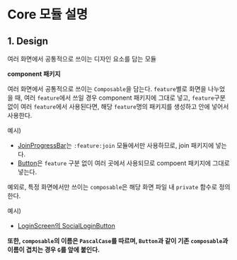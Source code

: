 # Core 모듈 설명

## 1. Design

여러 화면에서 공통적으로 쓰이는 디자인 요소를 담는 모듈

**component 패키지**

여러 화면에서 공통적으로 쓰이는 `Composable`을 담는다.
`feature`별로 화면을 나누었을 때, 여러 `feature`에서 쓰일 경우 component 패키지에 그대로 넣고,
`feature`구분 없이 여러 `feature`에서 사용된다면, 해당 `feature`명의 패키지를 생성하고 안에 넣어서 사용한다.

예시)<br>
* [JoinProgressBar](./design/ui/component/join/JoinProgressBar.kt)는 `:feature:join` 모듈에서만 사용하므로, join 패키지에 넣는다.
* [Button](./design/ui/component/Button.kt)은 `feature` 구분 없이 여러 곳에서 사용되므로 compoent 패키지에 그대로 넣는다.

예외로, 특정 화면에서만 쓰이는 `composable`은 해당 화면 파일 내 `private` 함수로 정의한다.<br>

예시)
* [LoginScreen의 SocialLoginButton](../feature/login/src/main/java/com/busymodernpeople/feature/login/LoginScreen.kt)

**또한, `composable`의 이름은 `PascalCase`를 따르며, `Button`과 같이 기존 `composable`과 이름이 겹치는 경우 `G`를 앞에 붙인다.**
